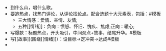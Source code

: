 - 到什么山，唱什么歌。
- 要追热点，找热门评论，从评论找论点。配合选题十大元素表，包括：#模板
	- 三大情感：爱情、亲情、友情;
	- 五种[[情绪]]：负向：愤怒、怀旧、愧疚、焦虑;正向：暖心;
- 写爆款：标题热点，开头吸引，中间观点+故事，结尾升华。#模板
- 写[[故事]](围绕[[情绪]]）：设目标→定冲突→达成#模板
-